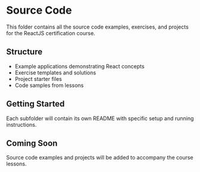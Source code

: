 # Source Code

This folder contains all the source code examples, exercises, and projects for the ReactJS certification course.

## Structure

- Example applications demonstrating React concepts
- Exercise templates and solutions
- Project starter files
- Code samples from lessons

## Getting Started

Each subfolder will contain its own README with specific setup and running instructions.

## Coming Soon

Source code examples and projects will be added to accompany the course lessons.